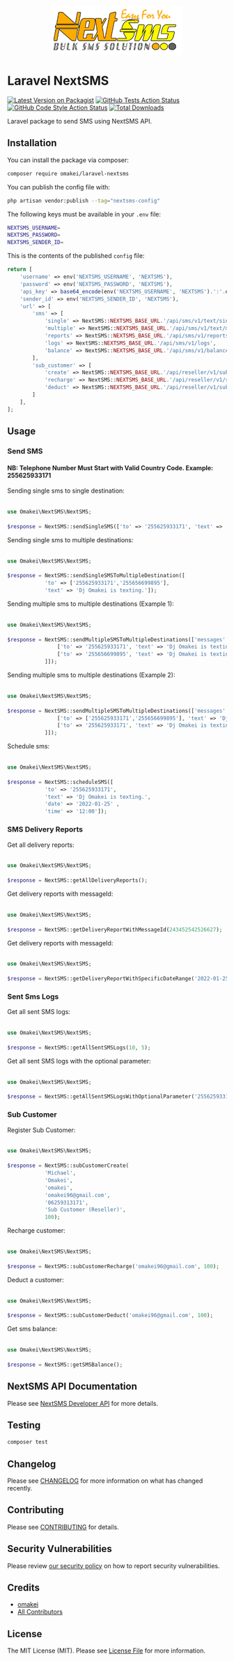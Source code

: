 
<p align="center">
    <img src="/art/nextsms-logo.png" width="300" title="NextSMS Logo" alt="NextSMS Logo">
</p>

# Laravel NextSMS

[![Latest Version on Packagist](https://img.shields.io/packagist/v/omakei/laravel-nextsms.svg?style=flat-square)](https://packagist.org/packages/omakei/laravel-nextsms)
[![GitHub Tests Action Status](https://img.shields.io/github/workflow/status/omakei/laravel-nextsms/run-tests?label=tests)](https://github.com/omakei/laravel-nextsms/actions?query=workflow%3Arun-tests+branch%3Amain)
[![GitHub Code Style Action Status](https://img.shields.io/github/workflow/status/omakei/laravel-nextsms/Check%20&%20fix%20styling?label=code%20style)](https://github.com/omakei/laravel-nextsms/actions?query=workflow%3A"Check+%26+fix+styling"+branch%3Amain)
[![Total Downloads](https://img.shields.io/packagist/dt/omakei/laravel-nextsms.svg?style=flat-square)](https://packagist.org/packages/omakei/laravel-nextsms)

Laravel package to send SMS using NextSMS API.

## Installation

You can install the package via composer:

```bash
composer require omakei/laravel-nextsms
```

You can publish the config file with:

```bash
php artisan vendor:publish --tag="nextsms-config"
```

The following keys must be available in your `.env` file:

```bash
NEXTSMS_USERNAME=
NEXTSMS_PASSWORD=
NEXTSMS_SENDER_ID=
```

This is the contents of the published `config` file:

```php
return [
    'username' => env('NEXTSMS_USERNAME', 'NEXTSMS'),
    'password' => env('NEXTSMS_PASSWORD', 'NEXTSMS'),
    'api_key' => base64_encode(env('NEXTSMS_USERNAME', 'NEXTSMS').':'.env('NEXTSMS_PASSWORD', 'NEXTSMS')),
    'sender_id' => env('NEXTSMS_SENDER_ID', 'NEXTSMS'),
    'url' => [
        'sms' => [
            'single' => NextSMS::NEXTSMS_BASE_URL.'/api/sms/v1/text/single',
            'multiple' => NextSMS::NEXTSMS_BASE_URL.'/api/sms/v1/text/multi',
            'reports' => NextSMS::NEXTSMS_BASE_URL.'/api/sms/v1/reports',
            'logs' => NextSMS::NEXTSMS_BASE_URL.'/api/sms/v1/logs',
            'balance' => NextSMS::NEXTSMS_BASE_URL.'/api/sms/v1/balance',
        ],
        'sub_customer' => [
            'create' => NextSMS::NEXTSMS_BASE_URL.'/api/reseller/v1/sub_customer/create',
            'recharge' => NextSMS::NEXTSMS_BASE_URL.'/api/reseller/v1/sub_customer/recharge',
            'deduct' => NextSMS::NEXTSMS_BASE_URL.'/api/reseller/v1/sub_customer/deduct',
        ]
    ],
];
```

## Usage

### Send SMS

#### NB: Telephone Number Must Start with Valid Country Code. Example: 255625933171

Sending single sms to single destination:


```php

use Omakei\NextSMS\NextSMS;

$response = NextSMS::sendSingleSMS(['to' => '255625933171', 'text' => 'Dj Omakei is texting.']);

```

Sending single sms to multiple destinations:

```php

use Omakei\NextSMS\NextSMS;

$response = NextSMS::sendSingleSMSToMultipleDestination([
            'to' => ['255625933171','255656699895'], 
            'text' => 'Dj Omakei is texting.']);

```

Sending multiple sms to multiple destinations (Example 1):

```php

use Omakei\NextSMS\NextSMS;

$response = NextSMS::sendMultipleSMSToMultipleDestinations(['messages' => [
                ['to' => '255625933171', 'text' => 'Dj Omakei is texting.'],
                ['to' => '255656699895', 'text' => 'Dj Omakei is texting.']
            ]]);

```

Sending multiple sms to multiple destinations (Example 2):

```php

use Omakei\NextSMS\NextSMS;

$response = NextSMS::sendMultipleSMSToMultipleDestinations(['messages' => [
                ['to' => ['255625933171','255656699895'], 'text' => 'Dj Omakei is texting.'],
                ['to' => '255625933171', 'text' => 'Dj Omakei is texting.']
            ]]);

```

Schedule sms:

```php

use Omakei\NextSMS\NextSMS;

$response = NextSMS::scheduleSMS([
            'to' => '255625933171', 
            'text' => 'Dj Omakei is texting.', 
            'date' => '2022-01-25' , 
            'time' => '12:00']);

```

### SMS Delivery Reports

Get all delivery reports:

```php

use Omakei\NextSMS\NextSMS;

$response = NextSMS::getAllDeliveryReports();

```

Get delivery reports with messageId:

```php

use Omakei\NextSMS\NextSMS;

$response = NextSMS::getDeliveryReportWithMessageId(243452542526627);

```

Get delivery reports with messageId:

```php

use Omakei\NextSMS\NextSMS;

$response = NextSMS::getDeliveryReportWithSpecificDateRange('2022-01-25', '2022-01-29');

```

### Sent Sms Logs

Get all sent SMS logs:

```php

use Omakei\NextSMS\NextSMS;

$response = NextSMS::getAllSentSMSLogs(10, 5);

```

Get all sent SMS logs with the optional parameter:

```php

use Omakei\NextSMS\NextSMS;

$response = NextSMS::getAllSentSMSLogsWithOptionalParameter('255625933171','2022-01-25', '2022-01-29',10, 5);

```

### Sub Customer

Register Sub Customer:

```php

use Omakei\NextSMS\NextSMS;

$response = NextSMS::subCustomerCreate(
            'Michael', 
            'Omakei',
            'omakei',
            'omakei96@gmail.com',
            '06259313171', 
            'Sub Customer (Reseller)', 
            100);

```

Recharge customer:

```php

use Omakei\NextSMS\NextSMS;

$response = NextSMS::subCustomerRecharge('omakei96@gmail.com', 100);

```

Deduct a customer:

```php

use Omakei\NextSMS\NextSMS;

$response = NextSMS::subCustomerDeduct('omakei96@gmail.com', 100);

```

Get sms balance:

```php

use Omakei\NextSMS\NextSMS;

$response = NextSMS::getSMSBalance();

```

## NextSMS API Documentation 

Please see [NextSMS Developer API](https://documenter.getpostman.com/view/4680389/SW7dX7JL#2936eed4-6027-45e7-92c9-fe1cd7df140b) for more details.

## Testing

```bash
composer test
```

## Changelog

Please see [CHANGELOG](CHANGELOG.md) for more information on what has changed recently.

## Contributing

Please see [CONTRIBUTING](.github/CONTRIBUTING.md) for details.

## Security Vulnerabilities

Please review [our security policy](../../security/policy) on how to report security vulnerabilities.

## Credits

- [omakei](https://github.com/omakei)
- [All Contributors](../../contributors)

## License

The MIT License (MIT). Please see [License File](LICENSE.md) for more information.
